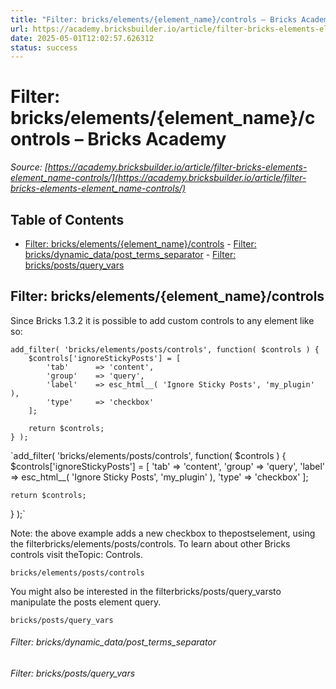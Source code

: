 ```yaml
---
title: "Filter: bricks/elements/{element_name}/controls – Bricks Academy"
url: https://academy.bricksbuilder.io/article/filter-bricks-elements-element_name-controls/
date: 2025-05-01T12:02:57.626312
status: success
---
```


# Filter: bricks/elements/{element_name}/controls – Bricks Academy

*Source: [https://academy.bricksbuilder.io/article/filter-bricks-elements-element_name-controls/](https://academy.bricksbuilder.io/article/filter-bricks-elements-element_name-controls/)*

## Table of Contents

- [Filter: bricks/elements/{element_name}/controls](#filter-brickselementselementnamecontrols)
        - [Filter: bricks/dynamic_data/post_terms_separator](#filter-bricksdynamicdataposttermsseparator)
        - [Filter: bricks/posts/query_vars](#filter-brickspostsqueryvars)

## Filter: bricks/elements/{element_name}/controls

Since Bricks 1.3.2 it is possible to add custom controls to any element like so:

```
add_filter( 'bricks/elements/posts/controls', function( $controls ) {
    $controls['ignoreStickyPosts'] = [
        'tab'      => 'content',
        'group'    => 'query',
        'label'    => esc_html__( 'Ignore Sticky Posts', 'my_plugin' ),
        'type'     => 'checkbox'
    ];

    return $controls;
} );
```

`add_filter( 'bricks/elements/posts/controls', function( $controls ) {
    $controls['ignoreStickyPosts'] = [
        'tab'      => 'content',
        'group'    => 'query',
        'label'    => esc_html__( 'Ignore Sticky Posts', 'my_plugin' ),
        'type'     => 'checkbox'
    ];

    return $controls;
} );`

Note: the above example adds a new checkbox to thepostselement, using the filterbricks/elements/posts/controls. To learn about other Bricks controls visit theTopic: Controls.

`bricks/elements/posts/controls`

You might also be interested in the filterbricks/posts/query_varsto manipulate the posts element query.

`bricks/posts/query_vars`

###### Filter: bricks/dynamic_data/post_terms_separator

###### Filter: bricks/posts/query_vars

